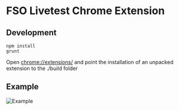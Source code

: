 # FSO Livetest Chrome Extension

## Development

```shell
npm install
grunt
```

Open [chrome://extensions/](chrome://extensions/) and point the installation of an unpacked extension to the ./build folder

## Example

![Example](http://g.recordit.co/1rCYt3VL7C.gif)
